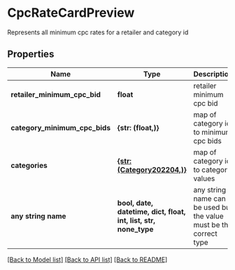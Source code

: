 # CpcRateCardPreview

Represents all minimum cpc rates for a retailer and category id

## Properties
Name | Type | Description | Notes
------------ | ------------- | ------------- | -------------
**retailer_minimum_cpc_bid** | **float** | retailer minimum cpc bid | 
**category_minimum_cpc_bids** | **{str: (float,)}** | map of category id to minimum cpc bids | [optional] 
**categories** | [**{str: (Category202204,)}**](Category202204.md) | map of category id to category values | [optional] 
**any string name** | **bool, date, datetime, dict, float, int, list, str, none_type** | any string name can be used but the value must be the correct type | [optional]

[[Back to Model list]](../README.md#documentation-for-models) [[Back to API list]](../README.md#documentation-for-api-endpoints) [[Back to README]](../README.md)


